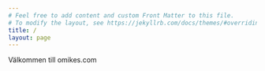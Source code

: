 ```yaml
---
# Feel free to add content and custom Front Matter to this file.
# To modify the layout, see https://jekyllrb.com/docs/themes/#overriding-theme-defaults
title: /
layout: page
---
```

Välkommen till omikes.com
